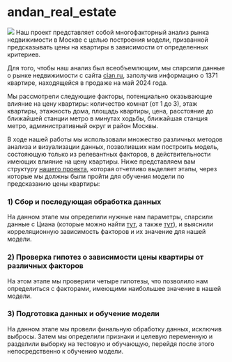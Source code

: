 # andan_real_estate
![](https://www.google.com/url?sa=i&url=https%3A%2F%2Fgifer.com%2Fru%2FpXx&psig=AOvVaw2IBroxW9dgAX6RqXiosGe4&ust=1717332758745000&source=images&cd=vfe&opi=89978449&ved=0CBEQjRxqFwoTCJiVmp25uoYDFQAAAAAdAAAAABBJ)
Наш проект представляет собой многофакторный анализ рынка недвижимости в Москве с целью построения модели, призванной предсказывать цены на квартиры в зависимости от определенных критериев.  

Для того, чтобы наш анализ был всеобъемлющим, мы спарсили данные о рынке недвижимости с сайта [cian.ru](https://www.cian.ru), заполучив информацию о 1371 квартире, находящейся в продаже на май 2024 года.  

Мы рассмотрели следующие факторы, потенциально оказывающие влияние на цену квартиры: количество комнат (от 1 до 3), этаж квартиры, этажность дома, площадь квартиры, цена, расстояние до ближайшей станции метро в минутах ходьбы, ближайшая станция метро, административный округ и район Москвы.  

В ходе нашей работы мы использовали множество различных методов анализа и визуализации данных, позволивших нам построить модель, состояющую только из релевантных факторов, в действительности имеющих влияние на цену квартиры. Ниже представляем вам структуру [нашего проекта](EDA_и_обучение_модели.ipynb), которая отчетливо выделяет этапы, через которые мы должны были пройти для обучения модели по предсказанию цены квартиры:  
### 1) Сбор и последующая обработка данных  
На данном этапе мы определили нужные нам параметры, спарсили данные с Циана (которые можно найти [тут](dataset_cian_itog.csv), а также  [тут](Парсинг.ipynb)), и выяснили корреляционную зависимость факторов и их значение для нашей модели.
### 2) Проверка гипотез о зависимости цены квартиры от различных факторов
На этом этапе мы проверили четыре гипотезы, что позволило нам определиться с факторами, имеющими наибольшее значение в нашей модели.
### 3) Подготовка данных и обучение модели
На данном этапе мы провели финальную обработку данных, исключив выбросы. Затем мы определили признаки и целевую переменную и разделили выборку на тестовую и обучающую, перейдя после этого непосредственно к обучению модели.



